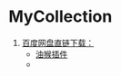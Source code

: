 # MyCollection

1. [百度网盘直链下载：](https://www.baiduyun.wiki/zh-cn/windows.html#_1-%E5%AE%89%E8%A3%85%E6%95%99%E7%A8%8B)
   * [油猴插件](https://www.crx4chrome.com/crx/755/)
   * 
